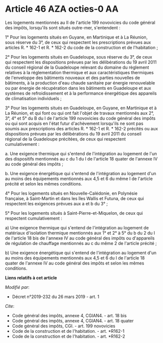# Article 46 AZA octies-0 AA

Les logements mentionnés au II de l'article 199 novovicies du code général des impôts, lorsqu'ils sont situés outre-mer,
s'entendent :

1° Pour les logements situés en Guyane, en Martinique et à La Réunion, sous réserve du 3°, de ceux qui respectent les
prescriptions prévues aux articles R. * 162-1 et R. * 162-2 du code de la construction et de l'habitation ;

2° Pour les logements situés en Guadeloupe, sous réserve du 3°, de ceux qui respectent les dispositions prévues par les
délibérations du 19 avril 2011 du conseil régional de la Guadeloupe relevant du domaine du règlement relatives à la
réglementation thermique et aux caractéristiques thermiques de l'enveloppe des bâtiments nouveaux et des parties nouvelles de
bâtiments, à la production d'eau chaude sanitaire par énergie renouvelable ou par énergie de récupération dans les bâtiments
en Guadeloupe et aux systèmes de refroidissement et à la performance énergétique des appareils de climatisation individuels ;

3° Pour les logements situés en Guadeloupe, en Guyane, en Martinique et à La Réunion, et qui font ou qui ont fait l'objet de
travaux mentionnés aux 2°, 3°, 4° et 5° du B du I de l'article 199 novovicies du code général des impôts ou qui sont acquis
en l'état futur d'achèvement lorsqu'ils ne sont pas soumis aux prescriptions des articles R. * 162-1 et R. * 162-2 précités
ou aux dispositions prévues par les délibérations du 19 avril 2011 du conseil régional de la Guadeloupe précitées, de ceux
qui respectent cumulativement :

a. Une exigence thermique qui s'entend de l'intégration au logement de l'un des dispositifs mentionnés au c du 1 du I de
l'article 18 quater de l'annexe IV au code général des impôts ;

b. Une exigence énergétique qui s'entend de l'intégration au logement d'un au moins des équipements mentionnés aux 4,5 et 6
du même I de l'article précité et selon les mêmes conditions.

4° Pour les logements situés en Nouvelle-Calédonie, en Polynésie française, à Saint-Martin et dans les îles Wallis et Futuna,
de ceux qui respectent les exigences prévues aux a et b du 3° ;

5° Pour les logements situés à Saint-Pierre-et-Miquelon, de ceux qui respectent cumulativement :

a) Une exigence thermique qui s'entend de l'intégration au logement de matériaux d'isolation thermique mentionnés aux 1° et
2° à 5° du b du 2 du I de l'article 18 bis de l'annexe IV au code général des impôts ou d'appareils de régulation de
chauffage mentionnés au c du même 2 de l'article précité ;

b) Une exigence énergétique qui s'entend de l'intégration au logement d'un au moins des équipements mentionnés aux 4,5 et 6
du I de l'article 18 quater de l'annexe IV au code général des impôts et selon les mêmes conditions.

**Liens relatifs à cet article**

_Modifié par_:

  - Décret n°2019-232 du 26 mars 2019 - art. 1

_Cite_:

  - Code général des impôts, annexe 4, CGIAN4. - art. 18 bis
  - Code général des impôts, annexe 4, CGIAN4. - art. 18 quater
  - Code général des impôts, CGI. - art. 199 novovicies
  - Code de la construction et de l'habitation. - art. *R162-1
  - Code de la construction et de l'habitation. - art. *R162-2
